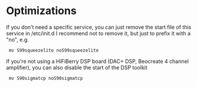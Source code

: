 # Optimizations

If you don't need a specific service, you can just remove the start file of this service in /etc/init.d
I recommend not to remove it, but just to prefix it with a "no", e.g.

     mv S99squeezelite noS99squeezelite
     
 If you're not using a HiFiBerry DSP board (DAC+ DSP, Beocreate 4 channel amplifier), you can also disable the
 start of the DSP toolkit
 
     mv S90sigmatcp noS90sigmatcp
